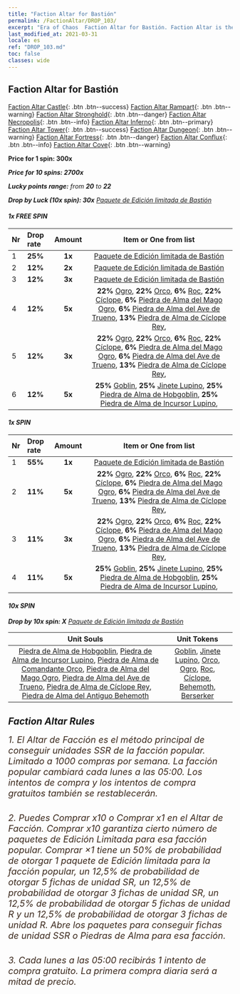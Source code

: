 ```yaml
---
title: "Faction Altar for Bastión"
permalink: /FactionAltar/DROP_103/
excerpt: "Era of Chaos  Faction Altar for Bastión. Faction Altar is the primary method for obtaining SSR units from the popular faction. Limited to 1,000 purchases each week. The popular faction changes at 05:00 every Monday. Purchase attempts and free purchase attempts will also reset then."
last_modified_at: 2021-03-31
locale: es
ref: "DROP_103.md"
toc: false
classes: wide
---
```


##  Faction Altar for **Bastión**

  [Faction Altar Castle](/es/FactionAltar/DROP_101/){: .btn .btn--success} [Faction Altar Rampart](/es/FactionAltar/DROP_102/){: .btn .btn--warning} [Faction Altar Stronghold](/es/FactionAltar/DROP_103/){: .btn .btn--danger} [Faction Altar Necropolis](/es/FactionAltar/DROP_104/){: .btn .btn--info} [Faction Altar Inferno](/es/FactionAltar/DROP_105/){: .btn .btn--primary} [Faction Altar Tower](/es/FactionAltar/DROP_106/){: .btn .btn--success} [Faction Altar Dungeon](/es/FactionAltar/DROP_107/){: .btn .btn--warning} [Faction Altar Fortress](/es/FactionAltar/DROP_108/){: .btn .btn--danger} [Faction Altar Conflux](/es/FactionAltar/DROP_109/){: .btn .btn--info} [Faction Altar Cove](/es/FactionAltar/DROP_112/){: .btn .btn--warning} 

  **Price for 1 spin: 300x** <i class="fas fa-gem"/>

  **Price for 10 spins: 2700x** <i class="fas fa-gem"/>

  **Lucky points range:** from **20** to **22**

  **Drop by Luck (10x spin): 30x** [Paquete de Edición limitada de Bastión](/es/Items/con_2103/)

####  1x FREE SPIN 

  |    Nr    |  Drop rate  |  Amount   |   Item or One from list  |
  |:---------|:------------|:---------:|:------------------------:|
  | 1 | **25%** | **1x** | [Paquete de Edición limitada de Bastión](/es/Items/con_2103/) |
  | 2 | **12%** | **2x** | [Paquete de Edición limitada de Bastión](/es/Items/con_2103/) |
  | 3 | **12%** | **3x** | [Paquete de Edición limitada de Bastión](/es/Items/con_2103/) |
  | 4 | **12%** | **5x** |  **22%** [Ogro](/es/Items/unt_220/),  **22%** [Orco](/es/Items/unt_219/),  **6%** [Roc](/es/Items/unt_221/),  **22%** [Cíclope](/es/Items/unt_222/),  **6%** [Piedra de Alma del Mago Ogro](/es/Items/unt_308/),  **6%** [Piedra de Alma del Ave de Trueno](/es/Items/unt_309/),  **13%** [Piedra de Alma de Cíclope Rey](/es/Items/unt_310/),  |
  | 5 | **12%** | **3x** |  **22%** [Ogro](/es/Items/unt_220/),  **22%** [Orco](/es/Items/unt_219/),  **6%** [Roc](/es/Items/unt_221/),  **22%** [Cíclope](/es/Items/unt_222/),  **6%** [Piedra de Alma del Mago Ogro](/es/Items/unt_308/),  **6%** [Piedra de Alma del Ave de Trueno](/es/Items/unt_309/),  **13%** [Piedra de Alma de Cíclope Rey](/es/Items/unt_310/),  |
  | 6 | **12%** | **5x** |  **25%** [Goblin](/es/Items/unt_217/),  **25%** [Jinete Lupino](/es/Items/unt_218/),  **25%** [Piedra de Alma de Hobgoblin](/es/Items/unt_305/),  **25%** [Piedra de Alma de Incursor Lupino](/es/Items/unt_306/),  |


####  1x SPIN 

  |    Nr    |  Drop rate  |  Amount   |   Item or One from list  |
  |:---------|:------------|:---------:|:------------------------:|
  | 1 | **55%** | **1x** | [Paquete de Edición limitada de Bastión](/es/Items/con_2103/) |
  | 2 | **11%** | **5x** |  **22%** [Ogro](/es/Items/unt_220/),  **22%** [Orco](/es/Items/unt_219/),  **6%** [Roc](/es/Items/unt_221/),  **22%** [Cíclope](/es/Items/unt_222/),  **6%** [Piedra de Alma del Mago Ogro](/es/Items/unt_308/),  **6%** [Piedra de Alma del Ave de Trueno](/es/Items/unt_309/),  **13%** [Piedra de Alma de Cíclope Rey](/es/Items/unt_310/),  |
  | 3 | **11%** | **3x** |  **22%** [Ogro](/es/Items/unt_220/),  **22%** [Orco](/es/Items/unt_219/),  **6%** [Roc](/es/Items/unt_221/),  **22%** [Cíclope](/es/Items/unt_222/),  **6%** [Piedra de Alma del Mago Ogro](/es/Items/unt_308/),  **6%** [Piedra de Alma del Ave de Trueno](/es/Items/unt_309/),  **13%** [Piedra de Alma de Cíclope Rey](/es/Items/unt_310/),  |
  | 4 | **11%** | **5x** |  **25%** [Goblin](/es/Items/unt_217/),  **25%** [Jinete Lupino](/es/Items/unt_218/),  **25%** [Piedra de Alma de Hobgoblin](/es/Items/unt_305/),  **25%** [Piedra de Alma de Incursor Lupino](/es/Items/unt_306/),  |


####  10x SPIN 

  **Drop by 10x spin: X** [Paquete de Edición limitada de Bastión](/es/Items/con_2103/)

  |    Unit Souls    |  Unit Tokens  |
  |:----------------:|:-------------:|
  | [Piedra de Alma de Hobgoblin](/es/Items/unt_305/), [Piedra de Alma de Incursor Lupino](/es/Items/unt_306/), [Piedra de Alma de Comandante Orco](/es/Items/unt_307/), [Piedra de Alma del Mago Ogro](/es/Items/unt_308/), [Piedra de Alma del Ave de Trueno](/es/Items/unt_309/), [Piedra de Alma de Cíclope Rey](/es/Items/unt_310/), [Piedra de Alma del Antiguo Behemoth](/es/Items/unt_311/) | [Goblin](/es/Items/unt_217/), [Jinete Lupino](/es/Items/unt_218/), [Orco](/es/Items/unt_219/), [Ogro](/es/Items/unt_220/), [Roc](/es/Items/unt_221/), [Cíclope](/es/Items/unt_222/), [Behemoth](/es/Items/unt_223/), [Berserker](/es/Items/unt_224/) |



## Faction Altar Rules

  <span style="color: #3c2a1e;font-size:20px">1. El Altar de Facción es el método principal de conseguir unidades SSR de la facción popular. Limitado a 1000 compras por semana. La facción popular cambiará cada lunes a las 05:00. Los intentos de compra y los intentos de compra gratuitos también se restablecerán. </span><br/>

<br/>  <span style="color: #3c2a1e;font-size:20px">2. Puedes Comprar x10 o Comprar x1 en el Altar de Facción. Comprar x10 garantiza cierto número de paquetes de Edición Limitada para esa facción popular. Comprar ×1 tiene un 50% de probabilidad de otorgar 1 paquete de Edición limitada para la facción popular, un 12,5% de probabilidad de otorgar 5 fichas de unidad SR, un 12,5% de probabilidad de otorgar 3 fichas de unidad SR, un 12,5% de probabilidad de otorgar 5 fichas de unidad R y un 12,5% de probabilidad de otorgar 3 fichas de unidad R. Abre los paquetes para conseguir fichas de unidad SSR o Piedras de Alma para esa facción.</span>

<br/>  <span style="color: #3c2a1e;font-size:20px">3. Cada lunes a las 05:00 recibirás 1 intento de compra gratuito. La primera compra diaria será a mitad de precio.</span><br/>

<br/>